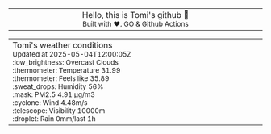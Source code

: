 
<div align="center">
<table>
<tbody>
<td align="center">
<img width="2000" height="0"><br>
Hello, this is Tomi's github 👋<br>
<sup>Built with ❤️, GO & Github Actions</sup><br>
<img width="2000" height="0">
</td>
</tbody>
</table>
</div>
<table>
<tbody>
<td align="left">
<img width="2000" height="0"><br>
Tomi's weather conditions<br>
<sup>Updated at 2025-05-04T12:00:05Z</sup><br>
<sup>:low_brightness: Overcast Clouds</sup><br>
<sup>:thermometer: Temperature 31.99 </sup><br>
<sup>:thermometer: Feels like 35.89</sup><br>
<sup>:sweat_drops: Humidity 56%</sup><br>
<sup>:mask: PM2.5 4.91 μg/m3</sup><br>
<sup>:cyclone: Wind 4.48m/s </sup><br>
<sup>:telescope: Visibility 10000m </sup><br>
<sup>:droplet: Rain 0mm/last 1h </sup><br>
<img width="2000" height="0">
</td>
<td align="left">
<img width="2000" height="0"><br>
<br>
<img width="2000" height="0">
</td>
</tbody>
</table>
</div>
    
